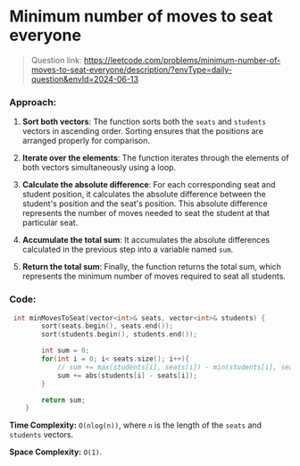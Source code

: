 # Minimum number of moves to seat everyone

> Question link:
> https://leetcode.com/problems/minimum-number-of-moves-to-seat-everyone/description/?envType=daily-question&envId=2024-06-13

### Approach:
1. **Sort both vectors**: The function sorts both the `seats` and `students` vectors in ascending order. Sorting ensures that the positions are arranged properly for comparison.

2. **Iterate over the elements**: The function iterates through the elements of both vectors simultaneously using a loop.

3. **Calculate the absolute difference**: For each corresponding seat and student position, it calculates the absolute difference between the student's position and the seat's position. This absolute difference represents the number of moves needed to seat the student at that particular seat.

4. **Accumulate the total sum**: It accumulates the absolute differences calculated in the previous step into a variable named `sum`.

5. **Return the total sum**: Finally, the function returns the total sum, which represents the minimum number of moves required to seat all students.

### Code:

```C++
 int minMovesToSeat(vector<int>& seats, vector<int>& students) {
        sort(seats.begin(), seats.end());
        sort(students.begin(), students.end());

        int sum = 0;
        for(int i = 0; i< seats.size(); i++){
            // sum += max(students[i], seats[i]) - min(students[i], seats[i]);
            sum += abs(students[i] - seats[i]);
        }

        return sum;
    }
```
**Time Complexity:**  `O(nlog(n))`, where `n` is the length of the `seats` and `students` vectors.

**Space Complexity:** `O(1)`.

